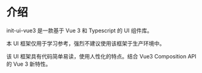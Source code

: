 # 介绍

init-ui-vue3 是一款基于 Vue 3 和 Typescript 的 UI 组件库。

本 UI 框架仅用于学习参考，强烈不建议使用该框架于生产环境中。

该 UI 框架具有代码简单易读，使用人性化的特点。结合 Vue3 Composition API 的 Vue 3 新特性。
